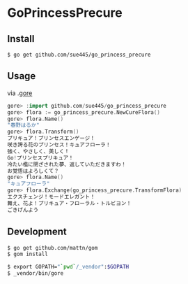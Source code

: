 # GoPrincessPrecure

## Install
```
$ go get github.com/sue445/go_princess_precure
```

## Usage
via .[gore](https://github.com/motemen/gore)

```go
gore> :import github.com/sue445/go_princess_precure
gore> flora := go_princess_precure.NewCureFlora()
gore> flora.Name()
"春野はるか"
gore> flora.Transform()
プリキュア！プリンセスエンゲージ！
咲き誇る花のプリンセス！キュアフローラ！
強く、やさしく、美しく！
Go!プリンセスプリキュア！
冷たい檻に閉ざされた夢、返していただきますわ！
お覚悟はよろしくて？
gore> flora.Name()
"キュアフローラ"
gore> flora.Exchange(go_princess_precure.TransformFlora)
エクスチェンジ！モードエレガント！
舞え、花よ！プリキュア・フローラル・トルビヨン！
ごきげんよう
```

## Development

```sh
$ go get github.com/mattn/gom
$ gom install

$ export GOPATH="`pwd`/_vendor":$GOPATH
$ _vendor/bin/gore
```
